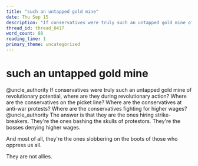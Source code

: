 ```yaml
---
title: "such an untapped gold mine"
date: Thu Sep 15
description: "If conservatives were truly such an untapped gold mine of revolutionary potential, where are they during revolutionary action?"
thread_id: thread_0417
word_count: 88
reading_time: 1
primary_theme: uncategorized
---
```


# such an untapped gold mine

@uncle_authority If conservatives were truly such an untapped gold mine of revolutionary potential, where are they during revolutionary action? Where are the conservatives on the picket line? Where are the conservatives at anti-war protests? Where are the conservatives fighting for higher wages? @uncle_authority The answer is that they are the ones hiring strike-breakers. They're the ones bashing the skulls of protestors. They're the bosses denying higher wages.

And most of all, they're the ones slobbering on the boots of those who oppress us all.

They are not allies.